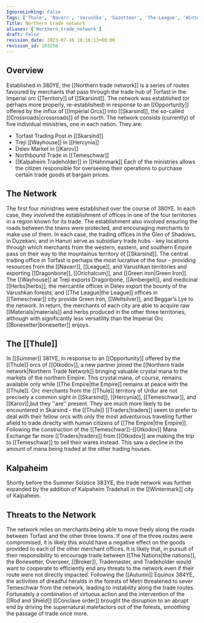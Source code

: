 ```yaml
---
IgnoreLinking: False
Tags: ['Thule', 'Navarr', 'Varushka', 'Gazetteer', 'The-League', 'Wintermark', 'Imperial-Orcs']
Title: Northern trade network
aliases: ['Northern_trade_network']
draft: False
revision_date: 2023-07-16 10:16:13+00:00
revision_id: 103250
---
```


## Overview
Established in 380YE, the [[Northern trade network]] is a series of routes favoured by merchants that pass through the trade hub of Torfast in the Imperial orc [[Territory]] of [[Skarsind]]. The network was established (or perhaps more properly, re-established) in response to an [[Opportunity]] offered by the influx of [[Imperial Orcs]] into [[Skarsind]], the so-called [[Crossroads|crossroads]] of the north. The network consists (currently) of five individual ministries, one in each nation. They are:
* Torfast Trading Post in [[Skarsind]]
* Treji [[Wayhouse]] in [[Hercynia]]
* Delev Market in [[Karov]]
* Northbound Trade in [[Temeschwar]]
* [[Kalpaheim Tradeholder]] in [[Hahnmark]]
Each of the ministries allows the citizen responsible for overseeing their operations to purchase certain trade goods at bargain prices.
## The Network
The first four ministries were established over the course of 380YE. In each case, they involved the establishment of offices in one of the four territories in a region known for its trade. The establishment also involved ensuring the roads between the towns were protected, and encouraging merchants to make use of them. In each case, the trading offices in the Glen of Shadows, in Duzekani, and in Hanuri serve as subsidiary trade hubs - key locations through which merchants from the western, eastern, and southern Empire pass on their way to the mountainus territory of [[Skarsind]].
The central trading office in Torfast is perhaps the most lucrative of the four - providing resources from the [[Navarr]], [[League]], and Varushkan territories and exporting [[Dragonbone]], [[Orichalcum]], and [[Green iron|Green Iron]]. The [[Wayhouse]] at Treji exports Dragonbone, [[Ambergelt]], and medicinal [[Herbs|herbs]]; the mercantile offices in Delev export the bounty of the Varushkan forests; and [[The League|the League]] offices in [[Temeschwar]] city provide Green Iron, [[Weltsilver]], and Beggar's Lye to the network.
In return, the merchants of each city are able to acquire raw [[Materials|materials]] and herbs produced in the other three territories, although with significantly less versatility than the Imperial Orc [[Bonesetter|bonesetter]] enjoys.
## The [[Thule]]
In [[Summer]] 381YE, in response to an [[Opportunity]] offered by the [[Thule]] orcs of [[Otkodov]], a new partner joined the [[Northern trade network|Northern Trade Network]] bringing valuable crystal mana to the markets of the northern Empire. This crystal mana, of course, remains available only while [[The Empire|the Empire]] remains at peace with the [[Thule]]. Orc merchants from the [[Thule]] territory of Urdur are not precisely a common sight in [[Skarsind]], [[Hercynia]], [[Temeschwar]], and [[Karov]],but they ''are'' present. They are much more likely to be encountered in Skarsind - the [[Thule]] [[Traders|traders]] seem to prefer to deal with their fellow orcs with only the most adventurous traveling further afield to trade direclty with human citizens of [[The Empire|the Empire]].
Following the construction of the [[Temeschwar]]-[[Otkodov]] Mana Exchange far more [[Traders|traders]] from [[Otkodov]] are making the trip to [[Temeschwar]] to sell their wares instead. This saw a decline in the amount of mana being traded at the other trading houses.
## Kalpaheim
Shortly before the Summer Solstice 383YE, the trade network was further expanded by the addition of Kalpaheim Tradehall in the [[Wintermark]] city of Kalpaheim.
## Threats to the Network
The network relies on merchants being able to move freely along the roads between Torfast and the other three towns. If one of the three routes were compromised, it is likely this would have a negative effect on the goods provided to each of the other merchant offices. It is likely that, in pursuit of their responsibility to encourage trade between [[The Nations|the nations]], the Bonesetter, Overseer, [[Broker]], Trademaster, and Tradeholder would want to cooperate to efficiently end any threats to the network even if their route were not directly impacted.
Following the [[Autumn]] Equinox 384YE, the activities of dreadful heralds in the forests of Metri threatened to sever Temeschwar from the network, leading to instability along the trade routes. Fortunately a combination of virtuous action and the intervention of the [[Rod and Shield]] [[Conclave order]] brought the disruption to an abrupt end by driving the supernatural malefactors out of the forests, smoothing the passage of trade once more.